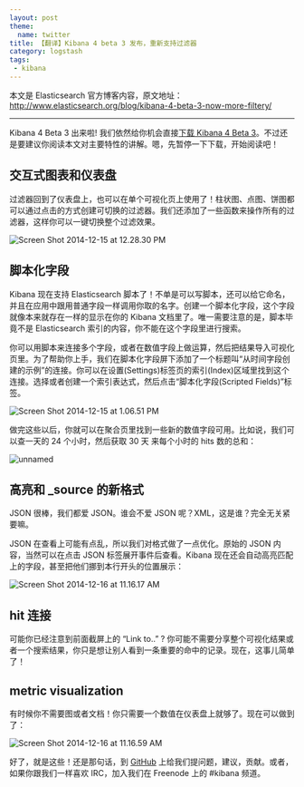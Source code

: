 ```yaml
---
layout: post
theme:
  name: twitter
title: 【翻译】Kibana 4 beta 3 发布，重新支持过滤器
category: logstash
tags:
 - kibana
---
```


本文是 Elasticsearch 官方博客内容，原文地址：<http://www.elasticsearch.org/blog/kibana-4-beta-3-now-more-filtery/>

---------------------

Kibana 4 Beta 3 出来啦! 我们依然给你机会直接[下载 Kibana 4 Beta 3](http://www.elasticsearch.org/overview/kibana/installation/)。不过还是要建议你阅读本文对主要特性的讲解。嗯，先暂停一下下载，开始阅读吧！

## 交互式图表和仪表盘

过滤器回到了仪表盘上，也可以在单个可视化页上使用了！柱状图、点图、饼图都可以通过点击的方式创建可切换的过滤器。我们还添加了一些函数来操作所有的过滤器，这样你可以一键切换整个过滤效果。

![Screen Shot 2014-12-15 at 12.28.30 PM](http://www.elasticsearch.org/content/uploads/2014/12/Screen-Shot-2014-12-15-at-12.28.30-PM-1024x693.png)

## 脚本化字段

Kibana 现在支持 Elasticsearch 脚本了！不单是可以写脚本，还可以给它命名，并且在应用中跟用普通字段一样调用你取的名字。创建一个脚本化字段，这个字段就像本来就存在一样的显示在你的 Kibana 文档里了。唯一需要注意的是，脚本毕竟不是 Elasticsearch 索引的内容，你不能在这个字段里进行搜索。

你可以用脚本来连接多个字段，或者在数值字段上做运算，然后把结果导入可视化页里。为了帮助你上手，我们在脚本化字段屏下添加了一个标题叫“从时间字段创建的示例”的连接。你可以在设置(Settings)标签页的索引(Index)区域里找到这个连接。选择或者创建一个索引表达式，然后点击“脚本化字段(Scripted Fields)”标签。

![Screen Shot 2014-12-15 at 1.06.51 PM](http://www.elasticsearch.org/content/uploads/2014/12/Screen-Shot-2014-12-15-at-1.06.51-PM.png)

做完这些以后，你就可以在聚合页里找到一些新的数值字段可用。比如说，我们可以查一天的 24 个小时，然后获取 30 天 来每个小时的 hits 数的总和：

![unnamed](http://www.elasticsearch.org/content/uploads/2014/12/unnamed.png)

## 高亮和 _source 的新格式

JSON 很棒，我们都爱 JSON。谁会不爱 JSON 呢？XML，这是谁？完全无关紧要嘛。

JSON 在查看上可能有点乱，所以我们对格式做了一点优化。原始的 JSON 内容，当然可以在点击 JSON 标签展开事件后查看。Kibana 现在还会自动高亮匹配上的字段，甚至把他们挪到本行开头的位置展示：

![Screen Shot 2014-12-16 at 11.16.17 AM](http://www.elasticsearch.org/content/uploads/2014/12/Screen-Shot-2014-12-16-at-11.16.17-AM-1024x730.png)

## hit 连接

可能你已经注意到前面截屏上的 “Link to..” ? 你可能不需要分享整个可视化结果或者一个搜索结果，你只是想让别人看到一条重要的命中的记录。现在，这事儿简单了！

## metric visualization

有时候你不需要图或者文档！你只需要一个数值在仪表盘上就够了。现在可以做到了：

![Screen Shot 2014-12-16 at 11.16.59 AM](http://www.elasticsearch.org/content/uploads/2014/12/Screen-Shot-2014-12-16-at-11.16.59-AM.png)

好了，就是这些！还是那句话，到 [GitHub](https://github.com/elasticsearch/kibana) 上给我们提问题，建议，贡献。或者，如果你跟我们一样喜欢 IRC，加入我们在 Freenode 上的 #kibana 频道。
